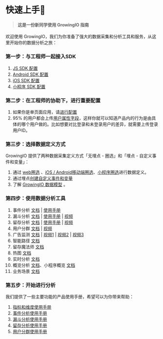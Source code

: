 # 快速上手👏
 > #### 这是一份新同学使用 GrowingIO 指南

欢迎使用 GrowingIO，我们为你准备了强大的数据采集和分析工具和服务，从这里开始你的数据分析之旅：

### 第一步：与工程师一起接入SDK

1. [JS SDK 配置  ](https://docs.growingio.com/sdk-integration/sdk-2.x-docs/web-js-sdk-2.x/web-js-sdk-2.1-pagecode.html)
2. [Android SDK 配置](https://docs.growingio.com/sdk-integration/sdk-2.x-docs/android-sdk-2.x/android-sdk-2.3.1.html/)
3. [iOS SDK 配置](https://docs.growingio.com/sdk-integration/sdk-2.x-docs/ios-sdk-2.x/ios-sdk-2.3.1.html)
4. [小程序 SDK 配置](https://growingio.gitbook.io/miniprogram/tag-management)

### 第二步：在工程师的协助下，进行重要配置

1. 如果你是单页面应用，请[进行配置](https://docs.growingio.com/sdk-integration/sdk-2.x-docs/web-js-sdk-2.x/system-variables.html)
2. 95% 的用户都会上传[用户属性字段](https://docs.growingio.com/sdk-integration/sdk-2.x-docs/custom-data-implement-guide.html#%E7%94%A8%E6%88%B7%E5%8F%98%E9%87%8F%E9%85%8D%E7%BD%AE%EF%BC%9A)，这样你就可以知道产品内的行为是由具体的哪个用户做的。比如想要对比登录和未登录用户的差异，就需要上传登录用户ID。

### 第三步：选择数据定义方式

GrowingIO 提供了两种数据采集定义方式「无埋点 - 圈选」和「埋点 - 自定义事件和变量」：

1. 通过 [web圈选](https://docs.growingio.com/implementation/circle/web.html) 、[iOS / Android移动端圈选](https://docs.growingio.com/implementation/circle/mobile.html)、[小程序圈选](https://growingio.gitbook.io/miniprogram/metric-definition)进行数据定义。
2. 通过埋点[创建自定义事件和变量](https://docs.growingio.com/implementation/event-variable/) 
3. 了解 [GrowingIO 数据模型](https://docs.growingio.com/implementation/data-model/) 。

### 第四步：使用数据分析工具

1. 事件分析 [文档](https://docs.growingio.com/analytics-tools/event-analysis.html) | [使用手册](https://s.growingio.com/nvN9MB)
2. 漏斗分析 [文档](https://docs.growingio.com/analytics-tools/funnel-analysis.html) | [使用手册](https://s.growingio.com/9PXbR0) | [视频](https://s.growingio.com/kKdDjv)
3. 留存分析 [文档](https://docs.growingio.com/analytics-tools/cohort-analysis.html) | [使用手册](https://s.growingio.com/p8QD3x) | [视频](https://s.growingio.com/4PpoAK)
4. 用户分群 [文档](https://docs.growingio.com/analytics-tools/user-segmentation.html) | [视频](https://s.growingio.com/ambRb4) 
5. 广告监测 [文档](https://docs.growingio.com/ad-tracking/) | [视频1](https://s.growingio.com/DmQMzB) | [视频2](https://s.growingio.com/KqZEP3) | [视频3](https://s.growingio.com/jvoRdB)
6. 智能路径 [文档](https://docs.growingio.com/analytics-tools/smart-flow-analysis.html)
7. 留存魔法师 [文档 ](https://docs.growingio.com/analytics-tools/magic-cohort.html)
8. 热图 [文档](https://docs.growingio.com/analytics-tools/heatmap/)
9. 实时分析 [文档](https://docs.growingio.com/visualization/realtime.html)
10. 概览分析 [文档](https://docs.growingio.com/visualization/overview.html)、小程序概览 [文档](https://growingio.gitbook.io/miniprogram/dashboard-overview)
1. 业务场景 [文档](https://docs.growingio.com/visualization/scenarios.html)

### 第五步：开始进行分析

我们提供了一些主要功能的产品使用手册，希望可以为你带来帮助：

1. [指标和维度使用手册](https://s.growingio.com/NLdx0O)
2. [事件分析使用手册](https://s.growingio.com/nvN9MB)
3. [漏斗分析使用手册](https://s.growingio.com/9PXbR0)
4. [留存分析使用手册](https://s.growingio.com/p8QD3x)
5. [用户分群使用手册](https://s.growingio.com/9PaAZ8)
